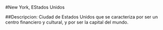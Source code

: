 #New York, EStados Unidos

##Descripcion:
Ciudad de Estados Unidos que se caracteriza por ser un centro financiero y cultural, y por ser la capital del mundo. 
